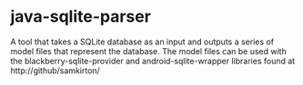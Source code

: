 java-sqlite-parser
==================
A tool that takes a SQLite database as an input and outputs a series of model files that represent the database. The model files can be used with the blackberry-sqlite-provider and android-sqlite-wrapper libraries found at http://github/samkirton/
